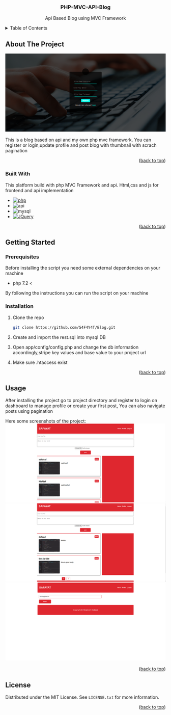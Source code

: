 <a name="readme-top"></a>

<div align="center">
  <h3 align="center">PHP-MVC-API-Blog</h3>
  <p>Api Based Blog using MVC Framework</p>
</div>

<!-- TABLE OF CONTENTS -->
<details>
  <summary>Table of Contents</summary>
  <ol>
    <li>
      <a href="#about-the-project">About The Project</a>
      <ul>
        <li><a href="#built-with">Built With</a></li>
      </ul>
    </li>
    <li>
      <a href="#getting-started">Getting Started</a>
      <ul>
        <li><a href="#prerequisites">Prerequisites</a></li>
        <li><a href="#installation">Installation</a></li>
      </ul>
    </li>
    <li><a href="#usage">Usage</a></li>
    <li><a href="#license">License</a></li>
  </ol>
</details>



<!-- ABOUT THE PROJECT -->
## About The Project

![Screen Shot][product-screenshot-1]

This is a blog based on api and my own php mvc framework. You can register or login,update profile and post blog with thumbnail with scrach pagination

<p align="right">(<a href="#readme-top">back to top</a>)</p>

### Built With

This platform build with php MVC Framework and api. Html,css and js for frontend and api implementation

* [![php][php]][php-url]
* ![api][api]
* ![mysql][mysql]
* [![JQuery][JQuery.com]][JQuery-url]

<p align="right">(<a href="#readme-top">back to top</a>)</p>

<!-- GETTING STARTED -->
## Getting Started

### Prerequisites

Before installing the script you need some external dependencies on your machine
* php 7.2 <

By following the instructions you can run the script on your machine

### Installation

1. Clone the repo
   ```sh
   git clone https://github.com/S4F4Y4T/Blog.git
   ```
2. Create and import the rest.sql into mysql DB

3. Open app/config/config.php and change the db information accordingly,stripe key values and base value to your project url

4. Make sure .htaccess exist

<p align="right">(<a href="#readme-top">back to top</a>)</p>



<!-- USAGE EXAMPLES -->
## Usage
After installing the project go to project directory and register to login on dashboard to manage profile or create your first post, You can also navigate posts using pagination

Here some screenshots of the project:
![Screen Shot][product-screenshot-2]
![Screen Shot][product-screenshot-3]
![Screen Shot][product-screenshot-4]

<p align="right">(<a href="#readme-top">back to top</a>)</p>


<!-- LICENSE -->
## License

Distributed under the MIT License. See `LICENSE.txt` for more information.

<p align="right">(<a href="#readme-top">back to top</a>)</p>

<!-- MARKDOWN LINKS & IMAGES -->
<!-- https://www.markdownguide.org/basic-syntax/#reference-style-links -->

[product-screenshot-1]: overview/1.png
[product-screenshot-2]: overview/2.png
[product-screenshot-3]: overview/3.png
[product-screenshot-4]: overview/4.png

[api]: https://img.shields.io/badge/api-api-white
[mysql]: https://img.shields.io/badge/MYSQL-MYSQL-orange
[php]: https://img.shields.io/badge/php-php-white
[Php-url]: https://www.php.net/
[Bootstrap.com]: https://img.shields.io/badge/Bootstrap-563D7C?style=for-the-badge&logo=bootstrap&logoColor=white
[Bootstrap-url]: https://getbootstrap.com
[JQuery.com]: https://img.shields.io/badge/jQuery-0769AD?style=for-the-badge&logo=jquery&logoColor=white
[JQuery-url]: https://jquery.com 
